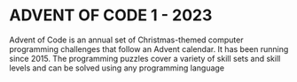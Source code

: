 # ADVENT OF CODE 1 - 2023

Advent of Code is an annual set of Christmas-themed computer programming challenges that follow an Advent calendar.
It has been running since 2015. The programming puzzles cover a variety of skill sets and skill levels and can be solved using any programming language
